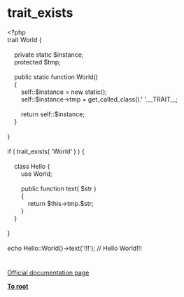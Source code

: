 # trait_exists




<div class="phpcode"><span class="html">
<span class="default">&lt;?php<br></span><span class="keyword">trait </span><span class="default">World </span><span class="keyword">{<br><br>&#xA0; &#xA0; private static </span><span class="default">$instance</span><span class="keyword">;<br>&#xA0; &#xA0; protected </span><span class="default">$tmp</span><span class="keyword">;<br><br>&#xA0; &#xA0; public static function </span><span class="default">World</span><span class="keyword">()<br>&#xA0; &#xA0; {<br>&#xA0; &#xA0; &#xA0; &#xA0; </span><span class="default">self</span><span class="keyword">::</span><span class="default">$instance </span><span class="keyword">= new static();<br>&#xA0; &#xA0; &#xA0; &#xA0; </span><span class="default">self</span><span class="keyword">::</span><span class="default">$instance</span><span class="keyword">-&gt;</span><span class="default">tmp </span><span class="keyword">= </span><span class="default">get_called_class</span><span class="keyword">().</span><span class="string">&apos; &apos;</span><span class="keyword">.</span><span class="default">__TRAIT__</span><span class="keyword">;<br>&#xA0; &#xA0; &#xA0; &#xA0; <br>&#xA0; &#xA0; &#xA0; &#xA0; return </span><span class="default">self</span><span class="keyword">::</span><span class="default">$instance</span><span class="keyword">;<br>&#xA0; &#xA0; }<br><br>}<br><br>if ( </span><span class="default">trait_exists</span><span class="keyword">( </span><span class="string">&apos;World&apos; </span><span class="keyword">) ) {<br>&#xA0; &#xA0; <br>&#xA0; &#xA0; class </span><span class="default">Hello </span><span class="keyword">{<br>&#xA0; &#xA0; &#xA0; &#xA0; use </span><span class="default">World</span><span class="keyword">;<br><br>&#xA0; &#xA0; &#xA0; &#xA0; public function </span><span class="default">text</span><span class="keyword">( </span><span class="default">$str </span><span class="keyword">)<br>&#xA0; &#xA0; &#xA0; &#xA0; {<br>&#xA0; &#xA0; &#xA0; &#xA0; &#xA0; &#xA0; return </span><span class="default">$this</span><span class="keyword">-&gt;</span><span class="default">tmp</span><span class="keyword">.</span><span class="default">$str</span><span class="keyword">;<br>&#xA0; &#xA0; &#xA0; &#xA0; }<br>&#xA0; &#xA0; }<br><br>}<br><br>echo </span><span class="default">Hello</span><span class="keyword">::</span><span class="default">World</span><span class="keyword">()-&gt;</span><span class="default">text</span><span class="keyword">(</span><span class="string">&apos;!!!&apos;</span><span class="keyword">); </span><span class="comment">// Hello World!!!</span>
</span>
</div>
  

#

[Official documentation page](https://www.php.net/manual/en/function.trait-exists.php)

**[To root](/README.md)**